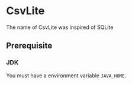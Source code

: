 # CsvLite
The name of CsvLite was inspired of SQLite

## Prerequisite

### JDK
You must have a environment variable `JAVA_HOME`.

